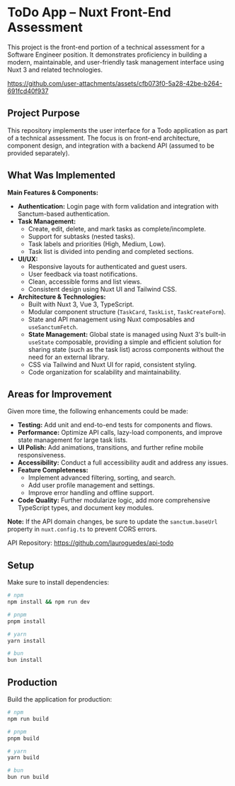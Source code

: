 # ToDo App – Nuxt Front-End Assessment

This project is the front-end portion of a technical assessment for a Software Engineer position. It demonstrates proficiency in building a modern, maintainable, and user-friendly task management interface using Nuxt 3 and related technologies.

https://github.com/user-attachments/assets/cfb073f0-5a28-42be-b264-691fcd40f937

## Project Purpose

This repository implements the user interface for a Todo application as part of a technical assessment. The focus is on front-end architecture, component design, and integration with a backend API (assumed to be provided separately).

## What Was Implemented

**Main Features & Components:**
- **Authentication:** Login page with form validation and integration with Sanctum-based authentication.
- **Task Management:** 
  - Create, edit, delete, and mark tasks as complete/incomplete.
  - Support for subtasks (nested tasks).
  - Task labels and priorities (High, Medium, Low).
  - Task list is divided into pending and completed sections.
- **UI/UX:**
  - Responsive layouts for authenticated and guest users.
  - User feedback via toast notifications.
  - Clean, accessible forms and list views.
  - Consistent design using Nuxt UI and Tailwind CSS.
- **Architecture & Technologies:**
  - Built with Nuxt 3, Vue 3, TypeScript.
  - Modular component structure (`TaskCard`, `TaskList`, `TaskCreateForm`).
  - State and API management using Nuxt composables and `useSanctumFetch`.
  - **State Management:** Global state is managed using Nuxt 3's built-in `useState` composable, providing a simple and efficient solution for sharing state (such as the task list) across components without the need for an external library.
  - CSS via Tailwind and Nuxt UI for rapid, consistent styling.
  - Code organization for scalability and maintainability.

## Areas for Improvement

Given more time, the following enhancements could be made:
- **Testing:** Add unit and end-to-end tests for components and flows.
- **Performance:** Optimize API calls, lazy-load components, and improve state management for large task lists.
- **UI Polish:** Add animations, transitions, and further refine mobile responsiveness.
- **Accessibility:** Conduct a full accessibility audit and address any issues.
- **Feature Completeness:** 
  - Implement advanced filtering, sorting, and search.
  - Add user profile management and settings.
  - Improve error handling and offline support.
- **Code Quality:** Further modularize logic, add more comprehensive TypeScript types, and document key modules.

**Note:** If the API domain changes, be sure to update the `sanctum.baseUrl` property in `nuxt.config.ts` to prevent CORS errors.

API Repository: https://github.com/lauroguedes/api-todo

## Setup

Make sure to install dependencies:

```bash
# npm
npm install && npm run dev

# pnpm
pnpm install

# yarn
yarn install

# bun
bun install
```

## Production

Build the application for production:

```bash
# npm
npm run build

# pnpm
pnpm build

# yarn
yarn build

# bun
bun run build
```
